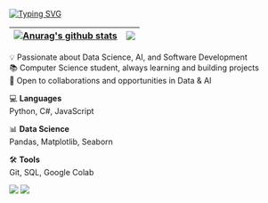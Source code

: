 [![Typing SVG](https://readme-typing-svg.demolab.com?font=Fira+Code&pause=1000&color=FF6E96&width=435&lines=Hi%2C+Tales+here+%F0%9F%96%90)](https://git.io/typing-svg)

| <a href="https://github.com/anuraghazra/github-readme-stats"><img align="center" src="https://github-readme-stats.vercel.app/api?username=talescn&show_icons=true&include_all_commits=true&theme=dracula&hide_border=true" alt="Anurag's github stats" /></a> | <a href="https://github.com/anuraghazra/github-readme-stats"><img align="center" src="https://github-readme-stats.vercel.app/api/top-langs/?username=talescn&layout=compact&theme=dracula&hide_border=true" /></a> |
| ------------- | ------------- |



💡 Passionate about Data Science, AI, and Software Development  
📚 Computer Science student, always learning and building projects  
🚀 Open to collaborations and opportunities in Data & AI  


💻 **Languages**  
Python, C#, JavaScript  

📊 **Data Science**  
Pandas, Matplotlib, Seaborn  

🛠️ **Tools**  
Git, SQL, Google Colab  

[<img src="https://img.shields.io/badge/Gmail-D14836?style=for-the-badge&logo=gmail&logoColor=white">](mailto:talesnoronha40@gmail.com)
[<img src="https://img.shields.io/badge/LinkedIn-0077B5?style=for-the-badge&logo=linkedin&logoColor=white">](https://www.linkedin.com/in//)







